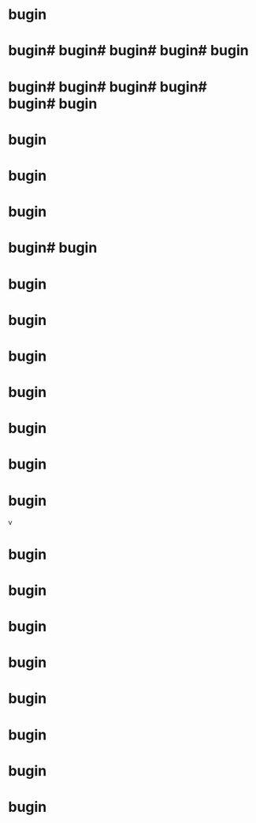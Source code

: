 # bugin

# bugin# bugin# bugin# bugin# bugin
# bugin# bugin# bugin# bugin# bugin# bugin
# bugin
# bugin
# bugin
# bugin# bugin
# bugin
# bugin
# bugin
# bugin
# bugin
# bugin
# bugin
v
# bugin
# bugin
# bugin
# bugin
# bugin
# bugin
# bugin
# bugin
